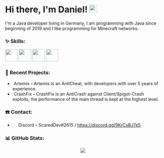 # Hi there, I'm Daniel! <img src="https://github.com/TheDudeThatCode/TheDudeThatCode/blob/master/Assets/Hi.gif" width="25px">

I'm a Java developer living in Germany, I am programming with Java since beginning of 2019 and I like programming for Minecraft networks.

### :sparkles: Skills:
<p align="left">
  <img src="https://img.icons8.com/color/48/000000/java-coffee-cup-logo.png" height="auto" width="40px">
  <img src="https://www.vectorlogo.zone/logos/git-scm/git-scm-icon.svg" height="auto" width="40px">
  <img src="https://raw.githubusercontent.com/Rainnny7/Rainnny7/master/assets/maven.svg" height="40px" width="40px">
  <img src="https://raw.githubusercontent.com/Rainnny7/Rainnny7/master/assets/mongodb.svg" height="40" width="40px">
</p>

### :hammer: Recent Projects:
- &nbsp;Artemis **-** Artemis is an AntiCheat, with developers with over 5 years of experience.
- &nbsp;CrashFix **-** CrashFix is an AntiCrash against Client/Spigot-Crash exploits, the performance of the main thread is kept at the highest level.

### ☎️ Contact:
- <img src="https://raw.githubusercontent.com/Rainnny7/Rainnny7/master/assets/discord.svg" width="15px"> Discord **-** ScaredDev#2615 / https://discord.gg/9KrCsBJ7e5

### :bar_chart: GitHub Stats:
<p align="center">
  <img src="https://github-readme-stats.vercel.app/api?username=ScaredDev&show_icons=true&theme=radical" />
</p>
